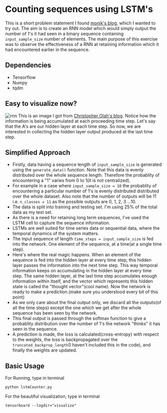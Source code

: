 # Counting sequences using LSTM's
This is a short problem statement I found [monik's blog](http://monik.in/), which I wanted to try out. The aim is to create an RNN model which would simply output the number of 1's it had seen in a binary sequence containing ```input_sample_size``` number of elements. The main purpose of this exercise was to observe the effectiveness of a RNN at retaining information which it had encountered earlier in the sequence.

## Dependencies
* Tensorflow
* Numpy
* tqdm

## Easy to visualize now?
![rnn](https://user-images.githubusercontent.com/34591573/34469281-7c7ccb58-ef41-11e7-945e-7fc2e7e56675.png)
This is an image I got from [Christopher Olah's blog](http://colah.github.io/). Notice how the information is being accumulated at each proceeding time step. Let's say that the A's are our hidden layer at each time step. So now, we are interested in collecting the hidden layer output produced at the last time step.

## Simplified Approach
* Firstly, data having a sequence length of ```input_sample_size``` is generated using the ```generate_data()``` function. Note that this data is evenly distributed over the whole sequence length. Therefore the probablity of encountering a "1" varies from 0 to 1(it is not centralized).
* For example in a case where ```input_sample_size = 10``` the probablity of encountering a particular number of 1's is evenly distributed distributed over the whole dataset. Also note that the number of outputs will be 11 i.e. ```n_classes = 11``` as the possible outputs are 0, 1, 2, 3 ...10.
* The data is split into training and testing set. I'm using 25% of the total data as my test set.
* As there is a need for retaining long term sequences, I've used the LSTM cell to capture the sequence information.
* LSTMs are well suited for time series data or sequential data, where the temporal dynamics of the system matters.
* The input sequence of length ```time_steps = input_sample_size``` is fed into the network. One element of the sequence, at a time(at a single time step).
* Here's where the real magic happens. When an element of the sequence is fed into the hidden layer at every time step, this hidden layer passes the information into the next time step. This way temporal information keeps on accumulating in the hidden layer at every time step. The same hidden layer, at the last time step accumulates enough information within itself, and the vector which represents this hidden state is called the "thought vector"(cool name). Now the network is ready to make a prediction.(make sure you understood every bit of this point)
* As we only care about the final output only, we discard all the outputs(of all the time steps) except the one which we get after the whole sequence has been seen by the network.
* This final output is passed through the softmax function to give a probablity distribution over the number of 1's the network "thinks" it has seen in the sequence.
* A prediction is made, the loss is calculated(cross-entropy) with respect to the weights, the loss is backpropagated over the ```truncated_backprop_length```(I haven't included this in the code), and finally the weights are updated.
 

## Basic Usage
For Running, type in terminal
```
python lstmCounter.py
```
For the beautiful visualization, type in terminal
```
tensorboard --logdir="visualize"
```




